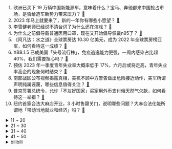 1. 欧洲已买下 19 万辆中国新能源车，意味着什么？宝马、奔驰都来中国抢占市场，是否给造车新势力带来压力？ [:link:](https://www.zhihu.com/question/575694123)
2. 2023 年马上就要来了，新的一年你有哪些小愿望？ [:link:](https://www.zhihu.com/question/575798971)
3. 李雪健老师已经说不清台词了为什么还在演戏？ [:link:](https://www.zhihu.com/question/525555469)
4. 为什么之前倡导戴普通医用口罩，现在又开始倡导佩戴n95了？ [:link:](https://www.zhihu.com/question/574541319)
5. 《阿凡达：水之道》全球票房达 10.30 亿美元，成为 2022 年全球票房榜亚军，如何看待这一成绩？ [:link:](https://www.zhihu.com/question/575478889)
6. XBB.1.5 已成美国「头号流行株」，免疫逃逸能力更强，一周内感染占比超 40%，我们需要担心吗？ [:link:](https://www.zhihu.com/question/575945757)
7. 预估 2023 年一季度青年失业率大概率低于 17%，六月后或将走高，青年失业率高企的现象何时结束？ [:link:](https://www.zhihu.com/question/575909873)
8. 南部战区公布视频揭露真相，美机不顾中方警告做出危险接近动作，美军所谓声明纯属诬蔑，哪些信息值得关注？ [:link:](https://www.zhihu.com/question/575934192)
9. 普京签署总统令，允许「不友好国家」买家用外币支付俄天然气欠款，如何看待这一举措？ [:link:](https://www.zhihu.com/question/575808753)
10. 纽约首家合法大麻店开业，3 小时售罄关门，说明哪些问题？大麻合法化能所谓地「带动当地就业和经济」吗？ [:link:](https://www.zhihu.com/question/575918075)
<details>
<summary>11 ~ 20</summary>

11. 为什么三体人允许云天明讲完童话？ [:link:](https://www.zhihu.com/question/48748559)
12. 专家回应「阳过后月经紊乱、子宫异常出血」，称目前无证据表明新冠对生殖系统有影响，哪些信息值得关注？ [:link:](https://www.zhihu.com/question/575916484)
13. 波司登「航空材料」羽绒服卖上万元引发关注，专业人士称该材料业内使用已十分普遍且价格低廉，如何看待此事？ [:link:](https://www.zhihu.com/question/575841298)
14. C罗年薪2亿美元签足球史最大合同，球迷调侃「1秒6.5美元就够我一顿外卖」，如何看待这样的天价合同？ [:link:](https://www.zhihu.com/question/575820941)
15. 韩国新法规定正式文件统一用周岁，不用虚岁，大部分韩国人将「年轻」一至两岁，如何看待这一举措？ [:link:](https://www.zhihu.com/question/575037927)
16. 如何评价电视剧《回来的女儿》中梅婷的演技？ [:link:](https://www.zhihu.com/question/574356718)
17. 特朗普纳税申报表公布， 16、 17 年仅纳税 750 美元，20 年为零，哪些信息值得关注？ [:link:](https://www.zhihu.com/question/575738562)
18. 中超首次出现官宣冠军，这个冠军的含金量如何？ [:link:](https://www.zhihu.com/question/575455319)
19. 即将发布的一加 11 将突破「安卓四大不可能」，有哪些表现值得期待？会给手机市场和产品带来哪些影响？ [:link:](https://www.zhihu.com/question/575711854)
20. 肺部 CT 检查需求暴增，专家称「肺炎实际检出率约10％-20％」，何时需照 CT？检出肺炎如何治疗？ [:link:](https://www.zhihu.com/question/575808955)
</details>
<details>
<summary>21 ~ 30</summary>

21. 如果生活是一杯咖啡，口味由你决定，你会给 2023 加一勺什么？ [:link:](https://www.zhihu.com/question/575505039)
22. 继连花清瘟、血氧仪后，多地市民求购静注人免疫球蛋白，它究竟能否预防或者治疗新冠？ [:link:](https://www.zhihu.com/question/575676459)
23. 辽宁、吉林多地现不明飞行物，可能是什么？如何从科学角度解读？ [:link:](https://www.zhihu.com/question/575815817)
24. 2023年，你的新年愿望是什么呢？ [:link:](https://www.zhihu.com/question/575906530)
25. 你觉着中国哪个城市最适合定居？ [:link:](https://www.zhihu.com/question/372660789)
26. 有适合2023年发的跨年文案/元旦祝福文案吗? [:link:](https://www.zhihu.com/question/572321251)
27. 你家宠物有没有把你气笑的时候？ [:link:](https://www.zhihu.com/question/567809452)
28. 你们觉得过程重要还是结果重要？ [:link:](https://www.zhihu.com/question/574755048)
29. 「单数名词」与「不可数名词」的本质区别是什么？ [:link:](https://www.zhihu.com/question/574490254)
30. 新年为什么会被期待呢，换句话说，它有什么值得期待的? [:link:](https://www.zhihu.com/question/573157101)
</details>
<details>
<summary>31 ~ 40</summary>

31. 2022年快要过去了，想好用什么文案结束2022年，迎接2023年呢? [:link:](https://www.zhihu.com/question/575704739)
32. 免费阅读对于网文作者来说是好还是坏？ [:link:](https://www.zhihu.com/question/324496987)
33. 曝 OPPO 自研手机 SoC 2023 年 3 季度量产，对此你有哪些期待？ [:link:](https://www.zhihu.com/question/575729186)
34. 听完国家主席习近平发表的二〇二三年新年贺词，你有怎样的感触？对于自己的二〇二三年有什么期待？ [:link:](https://www.zhihu.com/question/575924725)
35. 你好！如果三人友谊他们总背着你说些你不知道的事，你会怎么样？ [:link:](https://www.zhihu.com/question/575849713)
36. 你见过有哪些违背直觉的数理化问题？ [:link:](https://www.zhihu.com/question/569126586)
37. 2022 年当我们说到跑步运动，你有哪些感想？ [:link:](https://www.zhihu.com/question/574977403)
38. 如何评价王一博的新歌《像阳光那样》？ [:link:](https://www.zhihu.com/question/575720436)
39. 如何评价《一人之下》临时工老孟？ [:link:](https://www.zhihu.com/question/574809053)
40. 明星带货先涨价后与品牌方花式表演砍价，网友称其登上「演技巅峰」，在此类现象中哪些主体或需承担法律责任？ [:link:](https://www.zhihu.com/question/575644395)
</details>
<details>
<summary>41 ~ 50</summary>

41. 如何看待欧洲疾控中心称「限制中国旅客不合理，欧洲有能力应对感染负荷」？ [:link:](https://www.zhihu.com/question/575642924)
42. 羽毛球拍磅数拉高了怎么适应？ [:link:](https://www.zhihu.com/question/565549108)
43. 最近最喜欢听的歌是什么？ [:link:](https://www.zhihu.com/question/575914441)
44. 上海一员工上厕所未在工位，回来后因此发生口角被领导打，遇到这一情况该如何维权自身权益？ [:link:](https://www.zhihu.com/question/575653598)
45. Paxlovid 被炒到天价，临床医生使用却很谨慎并呼吁别神话，别去抢，别盲目囤，哪些信息值得关注？ [:link:](https://www.zhihu.com/question/575935592)
46. 全国多地新年迎来绝美日出，拍到你那里新年第一缕阳光了吗？新的一年对未来有哪些期许？ [:link:](https://www.zhihu.com/question/576005475)
47. 新冠调整为乙类乙管后，有专家称健康码对疫情的管理作用已弱化，在适当的时候也会退出，哪些信息值得关注？ [:link:](https://www.zhihu.com/question/575908027)
48. 《战锤》的帝皇突发奇想向混沌祈祷会怎么样？ [:link:](https://www.zhihu.com/question/575047578)
49. 有没有那种一听就单曲循环的歌? [:link:](https://www.zhihu.com/question/575906298)
50. 梅西夺冠后，足坛历史前十该如何排名？ [:link:](https://www.zhihu.com/question/573399690)
</details><details>
<summary>bilibili</summary>

1. 【亮记生物鉴定】网络热传生物鉴定46 [:link:](//www.bilibili.com/video/BV1Fv4y1B7An)
2. 【年度混剪】原神的2022，那些热泪盈眶的瞬间 [:link:](//www.bilibili.com/video/BV1dG4y177Gz)
3. 超 级 压 缩 毛 巾 [:link:](//www.bilibili.com/video/BV1184y1W79V)
4. 反超！这个游戏的看点是反超！！！ [:link:](//www.bilibili.com/video/BV1mK411i7xh)
5. 身为中国人的你，却可能再也无法拥有一个真正的中式婚礼了 [:link:](//www.bilibili.com/video/BV1vK411i7nG)
6. 这是最棒的新年礼物！ [:link:](//www.bilibili.com/video/BV1aD4y1j7P3)
7. 丰田皮卡为什么在非洲是军火？【奇葩小国44】 [:link:](//www.bilibili.com/video/BV1D44y1R7oC)
8. 哎，果然不是什么好东西 [:link:](//www.bilibili.com/video/BV1x44y1R7HS)
9. 《 天 价 水 果 》 [:link:](//www.bilibili.com/video/BV1QA411D7dn)
10. 我去当海上外卖员啦！ [:link:](//www.bilibili.com/video/BV1Gg411t7eT)
<details>
<summary>11 ~ 20</summary>

11. 踢球！但是桌游版！ [:link:](//www.bilibili.com/video/BV1b3411Q7bt)
12. 「承自往昔，直至未来」——琪亚娜「终焉之律者」&芽衣「始源之律者」角色预告 [:link:](//www.bilibili.com/video/BV1jW4y1K7mE)
13. DNA动了！听到这些歌就忍不住开车？ [:link:](//www.bilibili.com/video/BV138411n7XW)
14. 花了一个多月时间学的龙凤花烛！结婚这天终于点上了！ [:link:](//www.bilibili.com/video/BV1T24y1U7Wr)
15. 史上最惨嫌疑人？ [:link:](//www.bilibili.com/video/BV1kR4y1D71i)
16. 年度巨献！2022年度新番动画top3！三部顶尖水准！少看一部都可惜！ [:link:](//www.bilibili.com/video/BV1zA411S76D)
17. 硬 核 劝 降 剧 场 版 [:link:](//www.bilibili.com/video/BV1kD4y1j76U)
18. 我把16岁的梦想，续上了 [:link:](//www.bilibili.com/video/BV1fY411m76T)
19. 【罗翔】差日、艰日、良日，2022已经过去，祝大家2023年元旦快乐！ [:link:](//www.bilibili.com/video/BV15A411S7RL)
20. 花两个月重现《冒险王》的隐藏结局！腰斩地图！ [:link:](//www.bilibili.com/video/BV1FY411S7Wf)
</details>
<details>
<summary>21 ~ 30</summary>

21. 国产恐怖游戏《黑羊》代入向解说01丨谣言与真相背后的黑羊 [:link:](//www.bilibili.com/video/BV16A411Q7Ln)
22. 这就是2022的年度混剪？ [:link:](//www.bilibili.com/video/BV1Fv4y167Zh)
23. 「HoYoFair2023 新年」原神同人特别节目「尘歌壶奇妙夜」 [:link:](//www.bilibili.com/video/BV1M14y1A75B)
24. 支教的日子是这样的，他们在这里发光发热 [:link:](//www.bilibili.com/video/BV1Ue4y157ZP)
25. 再见少年拉满弓，不惧岁月不惧风 [:link:](//www.bilibili.com/video/BV1YK411B7Y2)
26. 即日起，我将永久退出中国食品报融媒体的内容创作。 [:link:](//www.bilibili.com/video/BV118411J7Ed)
27. 别说了，雷神在哪？ [:link:](//www.bilibili.com/video/BV1aK411B7L4)
28. 预算炸裂！年度巨献！特效小哥大战影视飓风！ [:link:](//www.bilibili.com/video/BV1Re4y1576z)
29. 精准预测春晚小品 [:link:](//www.bilibili.com/video/BV1Av4y167TF)
30. 希 望 见 者 好 运！！！ [:link:](//www.bilibili.com/video/BV1U44y1R7ox)
</details>
<details>
<summary>31 ~ 40</summary>

31. 终究..还是来迟了吗... [:link:](//www.bilibili.com/video/BV1P3411Q748)
32. 【原神|钟离生贺手书】他的 [:link:](//www.bilibili.com/video/BV16v4y1z7wp)
33. 加拿大圣诞夜街头冷到可以冻死人，却热到融化冰雪 [:link:](//www.bilibili.com/video/BV1EV4y1F7Uq)
34. 究极整蛊！6个男人直接被吓傻了！没想到居然... [:link:](//www.bilibili.com/video/BV1SG4y1j7Cg)
35. 这个居然是目前最辣的魔鬼泡面？我一口气就能全吃完！ [:link:](//www.bilibili.com/video/BV11G4y1E7h5)
36. 没想到这些也不是全国统一的！ [:link:](//www.bilibili.com/video/BV1sV4y1F7wj)
37. 周深一人分饰多角演绎“四大名著”主题曲【2022 B站跨年晚会单品】 [:link:](//www.bilibili.com/video/BV1aG4y1j7w1)
38. 这年头，追客户就跟追对象一样（1） [:link:](//www.bilibili.com/video/BV1Cg41147fA)
39. 《明日方舟》EP - A Cold Call [:link:](//www.bilibili.com/video/BV1bG4y1E7Ah)
40. 日本僧人捐4000多份南京大屠杀资料 [:link:](//www.bilibili.com/video/BV1kg41147Zu)
</details>
<details>
<summary>41 ~ 50</summary>

41. 羊 群 生 存 法 则（纯享版 [:link:](//www.bilibili.com/video/BV1hA411Q7t1)
42. 这一年，致敬所有无畏前行的他们！ [:link:](//www.bilibili.com/video/BV1BK411i7pG)
43. 鳄鱼:导演，咔，剧本错了吧 [:link:](//www.bilibili.com/video/BV1614y1w75y)
44. 伍六七第四季定档PV，冒险启程！ [:link:](//www.bilibili.com/video/BV1rG4y127ah)
45. 笑死！让2岁小孩替我们做所有决定，竟然... [:link:](//www.bilibili.com/video/BV1JM41127Fv)
46. 2022你点过哪些不可思议的外卖？ [:link:](//www.bilibili.com/video/BV1CW4y1L7Cq)
47. 证明完毕，前期症状确实是嘴硬 [:link:](//www.bilibili.com/video/BV1ae4y1578b)
48. 【时代少年团】《浅炸一下吧！》06：E&I大作战 [:link:](//www.bilibili.com/video/BV1eA411Q7mE)
49. 探秘欧洲第一的海鲜饭，飞了10000公里，两小伙终于吃上了！ [:link:](//www.bilibili.com/video/BV1EG4y1j7tu)
50. 冬季骑行东北，入住雪中废弃大棚，烧起火炕睡得太舒服啦 [:link:](//www.bilibili.com/video/BV1GW4y1L7Ls)
</details>
<details>
<summary>51 ~ 60</summary>

51. 社死！男友阳了，我cos坤坤暖他一整天！！！ [:link:](//www.bilibili.com/video/BV1a3411D7iv)
52. 我把三体科幻动画改编成了烂大街的玄幻动画—《三体之罗袭乾坤》第一集：罗家废柴 [:link:](//www.bilibili.com/video/BV1KD4y1j7kv)
53. 阿根廷夺冠剃光头 [:link:](//www.bilibili.com/video/BV1pR4y1U7fF)
54. 【独家视频】国家主席习近平发表二〇二三年新年贺词 [:link:](//www.bilibili.com/video/BV1fP4y1v7eU)
55. 小伙花25个小时拼乐高有史以来最高的建筑！ [:link:](//www.bilibili.com/video/BV1dv4y1q7xr)
56. 【原神手书】世界上另一个我 [:link:](//www.bilibili.com/video/BV15R4y1D7t8)
57. 遂寻张怀民，怀民亦未学 #上分 #苏轼张怀民 [:link:](//www.bilibili.com/video/BV1gP4y1q7QQ)
58. ファイトソング (Fight song) - Eve MV [:link:](//www.bilibili.com/video/BV1414y1w7dL)
59. 我必须立刻极限召唤【水无月菌】 [:link:](//www.bilibili.com/video/BV1KA411S73e)
60. 白肺前兆是什么？死亡率40%是真的吗？这些症状别硬扛！怎么预警呢？跟新冠是啥关系啊？ [:link:](//www.bilibili.com/video/BV1xK411i7MH)
</details>
<details>
<summary>61 ~ 70</summary>

61. 蔡徐坤教你背元素周期表 [:link:](//www.bilibili.com/video/BV1324y1U74H)
62. 两 小 儿 答 辩 [:link:](//www.bilibili.com/video/BV17W4y1K7rC)
63. 拯救155人避免了一场空难，不到1%成功率的水上迫降他做到了！ [:link:](//www.bilibili.com/video/BV1LP4y1v7Xu)
64. 去医院探望脏脏熊，它激动的嘤嘤直叫 [:link:](//www.bilibili.com/video/BV1G3411D7Z3)
65. 花一千多带公司去团建，结果…… [:link:](//www.bilibili.com/video/BV1F8411n7Mu)
66. 惊变一百天，但是是重制版？！ [:link:](//www.bilibili.com/video/BV1b8411J7QV)
67. 芬兰一家人中式烤全鹅大战场面失控！全场笑瘫！脆皮肘子惊艳新客人！拆礼物尖叫连连！开心到裂开！ [:link:](//www.bilibili.com/video/BV18D4y1j7tq)
68. 2792束焰火，献给2023的你！ [:link:](//www.bilibili.com/video/BV15G4y1j7i2)
69. 【原神MMD】抱歉来迟了…接好风系男孩的圣诞祝福！ [:link:](//www.bilibili.com/video/BV1fG4y177PM)
70. 麻辣王子真的来投广告了还寄来了一大堆麻辣王子... [:link:](//www.bilibili.com/video/BV1RY411U7C9)
</details>
<details>
<summary>71 ~ 80</summary>

71. 惊艳世俗的话不一定被文化人说出来，感同身受一样可以！ [:link:](//www.bilibili.com/video/BV11K411i7wb)
72. 当美食博主失去了味觉 [:link:](//www.bilibili.com/video/BV17G4y1E7xo)
73. 《2022告别之摇》 [:link:](//www.bilibili.com/video/BV1pM41127gH)
74. 头一次见有人挑衅我！开车4000公里锤他！ [:link:](//www.bilibili.com/video/BV1VG4y1j7Jd)
75. 艺术家David zinn路过的地方，都会藏着一群可爱的小精灵，给平凡的小镇带来了爱和惊喜。 [:link:](//www.bilibili.com/video/BV1BV4y1F7Hz)
76. 你们心中也有白月光和不能释怀的人吗？ [:link:](//www.bilibili.com/video/BV1sA411Q78U)
77. 自制小黄人悬空火炉 [:link:](//www.bilibili.com/video/BV1Pg411x76q)
78. 今晚就在这冰床上睡一宿，明早起来告诉你们是什么感觉？ [:link:](//www.bilibili.com/video/BV1P24y1U7Rp)
79. 2022金抹布奖颁奖典礼震撼来袭，这些国产烂剧你中招了吗？ [:link:](//www.bilibili.com/video/BV1rG4y127kH)
80. 上海.四如春食府   厨子探店¥119 [:link:](//www.bilibili.com/video/BV1LA411Q75M)
</details>
<details>
<summary>81 ~ 90</summary>

81. [Beluga和他的小伙伴]永远不要删除设置APP [:link:](//www.bilibili.com/video/BV1KW4y1L7Uj)
82. 毕业了你们会参加同学聚会吗？ [:link:](//www.bilibili.com/video/BV1bD4y1j7Vf)
83. 愚人众执行官 - 狼之群 [:link:](//www.bilibili.com/video/BV1bA411Q7Ut)
84. 把人类变成吃人怪物？这游戏的剧情完全出乎意料！（下） [:link:](//www.bilibili.com/video/BV1Le4y157Fy)
85. 有手就会！慢放40倍，三分钟速通花式抛球！ [:link:](//www.bilibili.com/video/BV1rR4y1D7tp)
86. 我的2022关键词：破产与重生！ [:link:](//www.bilibili.com/video/BV1ov4y1z7Zm)
87. 赐我一个2016年的鬼畜区 [:link:](//www.bilibili.com/video/BV1mK411i77c)
88. 【冬泳怪鸽】最穷的网红，家徒四壁的600万粉丝主播？ [:link:](//www.bilibili.com/video/BV1x8411H7DP)
89. “我真的爱你，句句不轻易” [:link:](//www.bilibili.com/video/BV16G4y177cm)
90. 分享一下跨年专用曲《跨》的进度 [:link:](//www.bilibili.com/video/BV1hY411U7jP)
</details>
<details>
<summary>91 ~ 100</summary>

91. 男朋友? 结婚? 回国? | 毕业｜工作｜家庭｜变化｜一年一度的 Q&A [:link:](//www.bilibili.com/video/BV16D4y1572Q)
92. 人过了2022，听歌就得成熟一点 [:link:](//www.bilibili.com/video/BV1VR4y1U7t5)
93. 果然不能网上求医 [:link:](//www.bilibili.com/video/BV1kY411U7Mg)
94. 酒桌文化滚出拆纳（指糟粕） [:link:](//www.bilibili.com/video/BV1AG4y1E7iG)
95. 满级人类！今天你进化了吗？满级身法！ [:link:](//www.bilibili.com/video/BV14M411z7z2)
96. 【原神】我将雪山BGM带上了-30°C的雪峰之巅！无限还原演奏「未完成的画作」 [:link:](//www.bilibili.com/video/BV1MP4y1v7Ms)
97. 答 辩 活 人【Theshy的奇妙冒险05】 [:link:](//www.bilibili.com/video/BV1Kd4y1Y7Ny)
98. 男搭档：这玩意儿是真上瘾啊！ [:link:](//www.bilibili.com/video/BV1iP4y1q7QW)
99. 青花瓷 [:link:](//www.bilibili.com/video/BV1yA411X7h9)
100. 【不止游戏】一个视频教你取得无线电执照！ [:link:](//www.bilibili.com/video/BV1HG4y1j79t)
</details></details>